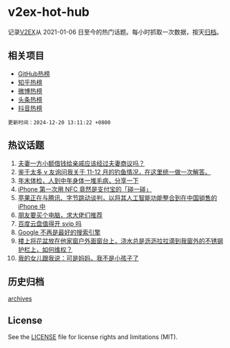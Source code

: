 # v2ex-hot-hub

 记录[V2EX](https://www.v2ex.com/)从 2021-01-06 日至今的热门话题。每小时抓取一次数据，按天[归档](archives)。
 
 ## 相关项目

- [GitHub热榜](https://github.com/lonnyzhang423/github-hot-hub)
- [知乎热榜](https://github.com/lonnyzhang423/zhihu-hot-hub)
- [微博热榜](https://github.com/lonnyzhang423/weibo-hot-hub)
- [头条热榜](https://github.com/lonnyzhang423/toutiao-hot-hub)
- [抖音热榜](https://github.com/lonnyzhang423/douyin-hot-hub)


 `更新时间：2024-12-20 13:11:22 +0800`

## 热议话题

1. [夫妻一方小额借钱给亲戚应该经过夫妻商议吗？](https://www.v2ex.com/t/1098866)
1. [鉴于太多 v 友询问我关于 11-12 月的钓鱼情况，在这里统一做一次解答。](https://www.v2ex.com/t/1098950)
1. [年末体检，人到中年身体一堆毛病，分享一下](https://www.v2ex.com/t/1098962)
1. [iPhone 第一次用 NFC 竟然是支付宝的「碰一碰」](https://www.v2ex.com/t/1098770)
1. [苹果正在与腾讯、字节跳动谈判，以将其人工智能功能整合到在中国销售的 iPhone 中](https://www.v2ex.com/t/1098782)
1. [朋友要买个电脑，求大佬们推荐](https://www.v2ex.com/t/1098934)
1. [百度云盘值得开 svip 吗](https://www.v2ex.com/t/1098862)
1. [Google 不再是最好的搜索引擎](https://www.v2ex.com/t/1098937)
1. [楼上将花盆放在他家窗户外面窗台上，浇水总是沥沥拉拉滴到我窗外的不锈钢护栏上，如何维权？](https://www.v2ex.com/t/1098777)
1. [我的女儿跟我说：可是妈妈，我不是小孩子了](https://www.v2ex.com/t/1098954)

## 历史归档

[archives](archives)

## License

See the [LICENSE](LICENSE) file for license rights and limitations (MIT).

